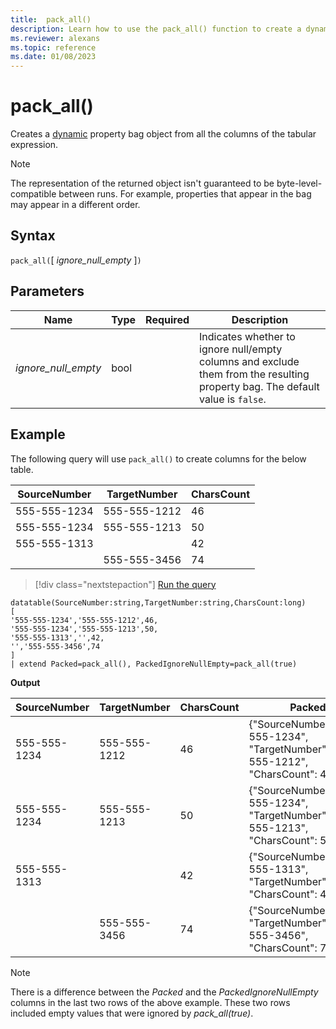 ```yaml
---
title:  pack_all()
description: Learn how to use the pack_all() function to create a dynamic object from all the columns of the tabular expression.
ms.reviewer: alexans
ms.topic: reference
ms.date: 01/08/2023
---
```

# pack_all()

Creates a [dynamic](scalar-data-types/dynamic.md) property bag object from all the columns of the tabular expression.

> [!NOTE]
> The representation of the returned object isn't guaranteed to be byte-level-compatible between runs. For example, properties that appear in the bag may appear in a different order.

## Syntax

`pack_all(`[ *ignore_null_empty* ]`)`

## Parameters

| Name | Type | Required | Description |
|--|--|--|--|
| *ignore_null_empty* | bool | | Indicates whether to ignore null/empty columns and exclude them from the resulting property bag. The default value is `false`.|

## Example

The following query will use `pack_all()` to create columns for the below table.

|SourceNumber |TargetNumber| CharsCount
|---|---|---
|555-555-1234 |555-555-1212 | 46
|555-555-1234 |555-555-1213 | 50
|555-555-1313 | | 42
| |555-555-3456 | 74

> [!div class="nextstepaction"]
> <a href="https://dataexplorer.azure.com/clusters/help/databases/Samples?query=H4sIAAAAAAAAA32PsQrCMBCG9zxFtrRwgm2SCgWn4uAigm4ikrZHFNOkpCko+PCmIFgXOY6f+/j+4VoV4tQGk4MbfYO7savRl0PwN6vhqLzG8Muqq/JD5UYbSuOsTsmJMCnlYtos54LB7MxyBqKAfwZnIJdzg0+IxV4OlLCZzIUsGKwEJWfyovgIaFu6V80d23Uf46KMSVL4oK22zsd/jNl0fXh+jeBHTN/V81O7+AAAAA==" target="_blank">Run the query</a>

```kusto
datatable(SourceNumber:string,TargetNumber:string,CharsCount:long)
[
'555-555-1234','555-555-1212',46,
'555-555-1234','555-555-1213',50,
'555-555-1313','',42, 
'','555-555-3456',74 
]
| extend Packed=pack_all(), PackedIgnoreNullEmpty=pack_all(true)
```

**Output**

|SourceNumber |TargetNumber | CharsCount | Packed |PackedIgnoreNullEmpty
|---|---|---|---|---
|555-555-1234 |555-555-1212 | 46 |{"SourceNumber":"555-555-1234", "TargetNumber":"555-555-1212", "CharsCount": 46} | {"SourceNumber":"555-555-1234", "TargetNumber":"555-555-1212", "CharsCount": 46}
|555-555-1234 |555-555-1213 | 50 |{"SourceNumber":"555-555-1234", "TargetNumber":"555-555-1213", "CharsCount": 50} | {"SourceNumber":"555-555-1234", "TargetNumber":"555-555-1213", "CharsCount": 50}
|555-555-1313 | | 42 | {"SourceNumber":"555-555-1313", "TargetNumber":"", "CharsCount": 42} | {"SourceNumber":"555-555-1313", "CharsCount": 42}
| |555-555-3456 | 74 | {"SourceNumber":"", "TargetNumber":"555-555-3456", "CharsCount": 74} | {"TargetNumber":"555-555-3456", "CharsCount": 74}

> [!NOTE]
> There is a difference between the *Packed* and the *PackedIgnoreNullEmpty* columns in the last two rows of the above example. These two rows included empty values that were ignored by *pack_all(true)*.
